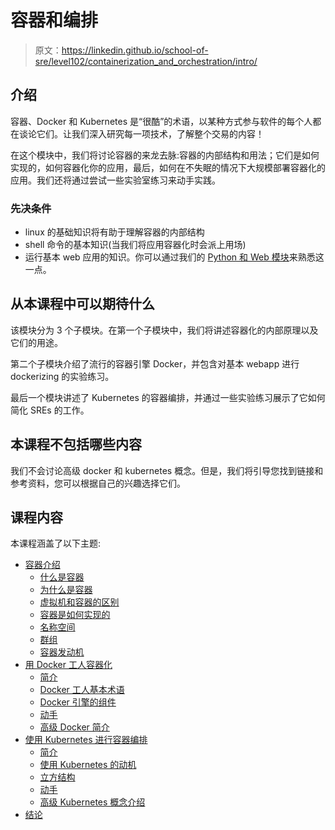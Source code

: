 # 容器和编排

> 原文：<https://linkedin.github.io/school-of-sre/level102/containerization_and_orchestration/intro/>

## 介绍

容器、Docker 和 Kubernetes 是“很酷”的术语，以某种方式参与软件的每个人都在谈论它们。让我们深入研究每一项技术，了解整个交易的内容！

在这个模块中，我们将讨论容器的来龙去脉:容器的内部结构和用法；它们是如何实现的，如何容器化你的应用，最后，如何在不失眠的情况下大规模部署容器化的应用。我们还将通过尝试一些实验室练习来动手实践。

### 先决条件

*   linux 的基础知识将有助于理解容器的内部结构
*   shell 命令的基本知识(当我们将应用容器化时会派上用场)
*   运行基本 web 应用的知识。你可以通过我们的 [Python 和 Web 模块](https://linkedin.github.io/school-of-sre/level101/python_web/intro/)来熟悉这一点。

## 从本课程中可以期待什么

该模块分为 3 个子模块。在第一个子模块中，我们将讲述容器化的内部原理以及它们的用途。

第二个子模块介绍了流行的容器引擎 Docker，并包含对基本 webapp 进行 dockerizing 的实验练习。

最后一个模块讲述了 Kubernetes 的容器编排，并通过一些实验练习展示了它如何简化 SREs 的工作。

## 本课程不包括哪些内容

我们不会讨论高级 docker 和 kubernetes 概念。但是，我们将引导您找到链接和参考资料，您可以根据自己的兴趣选择它们。

## 课程内容

本课程涵盖了以下主题:

*   [容器介绍](https://linkedin.github.io/school-of-sre/level102/containerization_and_orchestration/intro_to_containers/)
    *   [什么是容器](https://linkedin.github.io/school-of-sre/level102/containerization_and_orchestration/intro_to_containers/#what-are-containers)
    *   [为什么是容器](https://linkedin.github.io/school-of-sre/level102/containerization_and_orchestration/intro_to_containers/#why-containers)
    *   [虚拟机和容器的区别](https://linkedin.github.io/school-of-sre/level102/containerization_and_orchestration/intro_to_containers/#difference-between-virtual-machines-and-containers)
    *   [容器是如何实现的](https://linkedin.github.io/school-of-sre/level102/containerization_and_orchestration/intro_to_containers/#how-are-containers-implemented)
    *   [名称空间](https://linkedin.github.io/school-of-sre/level102/containerization_and_orchestration/intro_to_containers/#namespaces)
    *   [群组](https://linkedin.github.io/school-of-sre/level102/containerization_and_orchestration/intro_to_containers/#cgroups)
    *   [容器发动机](https://linkedin.github.io/school-of-sre/level102/containerization_and_orchestration/intro_to_containers/#container-engine)
*   [用 Docker 工人容器化](https://linkedin.github.io/school-of-sre/level102/containerization_and_orchestration/containerization_with_docker/)
    *   [简介](https://linkedin.github.io/school-of-sre/level102/containerization_and_orchestration/containerization_with_docker/#introduction)
    *   [Docker 工人基本术语](https://linkedin.github.io/school-of-sre/level102/containerization_and_orchestration/containerization_with_docker/#docker-terminology)
    *   [Docker 引擎的组件](https://linkedin.github.io/school-of-sre/level102/containerization_and_orchestration/containerization_with_docker/#components-of-docker-engine)
    *   [动手](https://linkedin.github.io/school-of-sre/level102/containerization_and_orchestration/containerization_with_docker/#lab)
    *   [高级 Docker 简介](https://linkedin.github.io/school-of-sre/level102/containerization_and_orchestration/containerization_with_docker/#advanced-features-of-docker)
*   [使用 Kubernetes 进行容器编排](https://linkedin.github.io/school-of-sre/level102/containerization_and_orchestration/orchestration_with_kubernetes/)
    *   [简介](https://linkedin.github.io/school-of-sre/level102/containerization_and_orchestration/orchestration_with_kubernetes/#introduction)
    *   [使用 Kubernetes 的动机](https://linkedin.github.io/school-of-sre/level102/containerization_and_orchestration/orchestration_with_kubernetes/#motivation-to-use-kubernetes)
    *   [立方结构](https://linkedin.github.io/school-of-sre/level102/containerization_and_orchestration/orchestration_with_kubernetes/#architecture-of-kubernetes)
    *   [动手](https://linkedin.github.io/school-of-sre/level102/containerization_and_orchestration/orchestration_with_kubernetes/#lab)
    *   [高级 Kubernetes 概念介绍](https://linkedin.github.io/school-of-sre/level102/containerization_and_orchestration/orchestration_with_kubernetes/#advanced-topics)
*   [结论](https://linkedin.github.io/school-of-sre/level102/containerization_and_orchestration/conclusion/)
